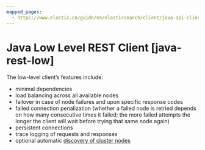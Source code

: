 ```yaml
---
mapped_pages:
  - https://www.elastic.co/guide/en/elasticsearch/client/java-api-client/current/java-rest-low.html
---
```


# Java Low Level REST Client [java-rest-low]

The low-level client’s features include:

* minimal dependencies
* load balancing across all available nodes
* failover in case of node failures and upon specific response codes
* failed connection penalization (whether a failed node is retried depends on how many consecutive times it failed; the more failed attempts the longer the client will wait before trying that same node again)
* persistent connections
* trace logging of requests and responses
* optional automatic [discovery of cluster nodes](/reference/sniffer.md)

